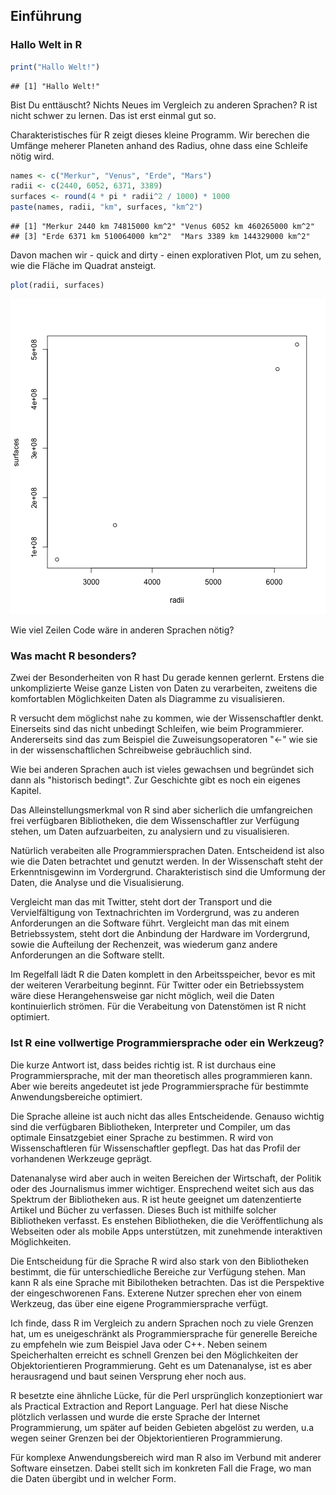 
## Einführung

### Hallo Welt in R


```r
print("Hallo Welt!")
```

```
## [1] "Hallo Welt!"
```

Bist Du enttäuscht? Nichts Neues im Vergleich zu anderen Sprachen?
R ist nicht schwer zu lernen. Das ist erst einmal gut so.

Charakteristisches für R zeigt dieses kleine Programm. Wir berechen die Umfänge
meherer Planeten anhand des Radius, ohne dass eine Schleife nötig wird.


```r
names <- c("Merkur", "Venus", "Erde", "Mars")
radii <- c(2440, 6052, 6371, 3389)
surfaces <- round(4 * pi * radii^2 / 1000) * 1000
paste(names, radii, "km", surfaces, "km^2")
```

```
## [1] "Merkur 2440 km 74815000 km^2" "Venus 6052 km 460265000 km^2"
## [3] "Erde 6371 km 510064000 km^2"  "Mars 3389 km 144329000 km^2"
```

Davon machen wir - quick and dirty - einen explorativen Plot, um zu sehen,
wie die Fläche im Quadrat ansteigt.


```r
plot(radii, surfaces)
```

![plot of chunk planetsPlot](figure/planetsPlot-1.png) 

Wie viel Zeilen Code wäre in anderen Sprachen nötig?

### Was macht R besonders?

Zwei der Besonderheiten von R hast Du gerade kennen gerlernt. Erstens die
unkomplizierte Weise ganze Listen von Daten zu verarbeiten, zweitens die
komfortablen Möglichkeiten Daten als Diagramme zu visualisieren.

R versucht dem möglichst nahe zu kommen, wie der Wissenschaftler denkt.
Einerseits sind das nicht unbedingt Schleifen, wie beim Programmierer.
Andererseits sind das zum Beispiel die Zuweisungsoperatoren "<-" wie sie
in der wissenschaftlichen Schreibweise gebräuchlich sind.

Wie bei anderen Sprachen auch ist vieles gewachsen und begründet sich dann
als "historisch bedingt". Zur Geschichte gibt es noch ein eigenes Kapitel.

Das Alleinstellungsmerkmal von R sind aber sicherlich die umfangreichen
frei verfügbaren Bibliotheken, die dem Wissenschaftler zur Verfügung stehen,
um Daten aufzuarbeiten, zu analysiern und zu visualisieren.

Natürlich verabeiten alle Programmiersprachen Daten. Entscheidend ist also
wie die Daten betrachtet und genutzt werden. In der Wissenschaft steht der
Erkenntnisgewinn im Vordergrund. Charakteristisch sind die Umformung der
Daten, die Analyse und die Visualisierung.

Vergleicht man das mit Twitter, steht dort der Transport und die Vervielfältigung
von Textnachrichten im Vordergrund, was zu anderen Anforderungen an die Software
führt. Vergleicht man das mit einem Betriebssystem, steht dort die Anbindung
der Hardware im Vordergrund, sowie die Aufteilung der Rechenzeit, was wiederum
ganz andere Anforderungen an die Software stellt.

Im Regelfall lädt R die Daten komplett in den Arbeitsspeicher, bevor es mit der
weiteren Verarbeitung beginnt. Für Twitter oder ein Betriebssystem wäre diese
Herangehensweise gar nicht möglich, weil die Daten kontinuierlich strömen.
Für die Verabeitung von Datenstömen ist R nicht optimiert.

### Ist R eine vollwertige Programmiersprache oder ein Werkzeug?

Die kurze Antwort ist, dass beides richtig ist. R ist durchaus eine
Programmiersprache, mit der man theoretisch alles programmieren kann.
Aber wie bereits angedeutet ist jede Programmiersprache für bestimmte
Anwendungsbereiche optimiert.

Die Sprache alleine ist auch nicht das alles Entscheidende. Genauso wichtig
sind die verfügbaren Bibliotheken, Interpreter und Compiler, um das optimale
Einsatzgebiet einer Sprache zu bestimmen. R wird von Wissenschaftleren für
Wissenschaftler gepflegt. Das hat das Profil der vorhandenen Werkzeuge geprägt.

Datenanalyse wird aber auch in weiten Bereichen der Wirtschaft, der Politik
oder des Journalismus immer wichtiger. Ensprechend weitet sich aus das Spektrum
der Bibliotheken aus. R ist heute geeignet um datenzentierte Artikel und Bücher
zu verfassen. Dieses Buch ist mithilfe solcher Bibliotheken verfasst. Es
enstehen Bibliotheken, die die Veröffentlichung als Webseiten oder als mobile
Apps unterstützen, mit zunehmende interaktiven Möglichkeiten.

Die Entscheidung für die Sprache R wird also stark von den Bibliotheken
bestimmt, die für unterschiedliche Bereiche zur Verfügung stehen. Man kann R
als eine Sprache mit Bibilotheken betrachten. Das ist die Perspektive der
eingeschworenen Fans. Exterene Nutzer sprechen eher von einem Werkzeug, das
über eine eigene Programmiersprache verfügt.

Ich finde, dass R im Vergleich zu andern Sprachen noch zu viele Grenzen
hat, um es uneigeschränkt als Programmiersprache für generelle Bereiche zu
empfeheln wie zum Beispiel Java oder C++. Neben seinem Speicherhalten erreicht
es schnell Grenzen bei den Möglichkeiten der Objektorientieren Programmierung.
Geht es um Datenanalyse, ist es aber herausragend und baut seinen Versprung
eher noch aus.

R besetzte eine ähnliche Lücke, für die Perl ursprünglich konzeptioniert war
als Practical Extraction and Report Language. Perl hat diese Nische plötzlich
verlassen und wurde die erste Sprache der Internet Programmierung, um später
auf beiden Gebieten abgelöst zu werden, u.a wegen seiner Grenzen bei der
Objektorientieren Programmierung.

Für komplexe Anwendungsbereich wird man R also im Verbund mit anderer Software
einsetzen. Dabei stellt sich im konkreten Fall die Frage, wo man die Daten
übergibt und in welcher Form.


